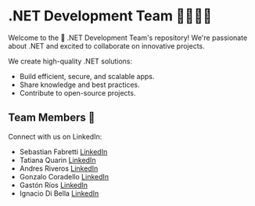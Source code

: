 # .NET Development Team 👨‍💻👩‍💻

Welcome to the 🚀 .NET Development Team's repository! We're passionate about .NET and excited to collaborate on innovative projects.

We create high-quality .NET solutions:

- Build efficient, secure, and scalable apps.
- Share knowledge and best practices.
- Contribute to open-source projects.

## Team Members 👥

Connect with us on LinkedIn:

- Sebastian Fabretti [LinkedIn](https://www.linkedin.com/in/sebastian-fabretti-a354b8273/)
- Tatiana Quarin [LinkedIn](https://www.linkedin.com/in/tatiana-quarin/)
- Andres Riveros [LinkedIn](https://www.linkedin.com/in/andres-riveros-731b40178/)
- Gonzalo Coradello [LinkedIn](https://www.linkedin.com/in/gonzalo-coradello/)
- Gastón Ríos [LinkedIn](https://www.linkedin.com/in/gaston-rios/)
- Ignacio Di Bella [LinkedIn](https://www.linkedin.com/in/ignacio-di-bella/)


<!--

**Here are some ideas to get you started:**

🙋‍♀️ A short introduction - what is your organization all about?
🌈 Contribution guidelines - how can the community get involved?
👩‍💻 Useful resources - where can the community find your docs? Is there anything else the community should know?
🍿 Fun facts - what does your team eat for breakfast?
🧙 Remember, you can do mighty things with the power of [Markdown](https://docs.github.com/github/writing-on-github/getting-started-with-writing-and-formatting-on-github/basic-writing-and-formatting-syntax)
-->
